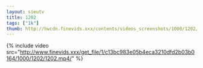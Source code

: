 ```yaml
--- 
layout: sieutv
title: 1202
tags: ["1k"]
thumb: http://hwcdn.finevids.xxx/contents/videos_screenshots/1000/1202/preview.mp4.jpg
---
```

{% include video src="http://www.finevids.xxx/get_file/1/c13bc983e05b4eca3210dfd2b03b0164/1000/1202/1202.mp4/" %} 
